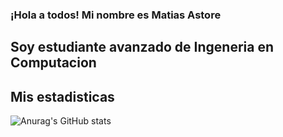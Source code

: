 ### ¡Hola a todos! Mi nombre es Matias Astore

## Soy estudiante avanzado de Ingeneria en Computacion 

## Mis estadisticas 
![Anurag's GitHub stats](https://github-readme-stats.vercel.app/api?username=MatiAstore&hide=contribs,prs)

